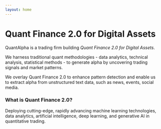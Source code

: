 ```yaml
---
layout: home
---
```


<div class="latex-document">
  <h1>Quant Finance 2.0 for Digital Assets</h1>

  <p>QuantAlpha is a trading firm building <i>Quant Finance 2.0 for Digital Assets</i>.</p>

  <p>We harness traditional quant methodologies - data analytics, technical analysis, statistical methods - to generate alpha by uncovering trading signals and market patterns.</p>

  <p>We overlay Quant Finance 2.0 to enhance pattern detection and enable us to extract alpha from unstructured text data, such as news, events, social media.</p>

  <div class="latex-block">
    <h3>What is Quant Finance 2.0?</h3>
    <p>
      Deploying cutting-edge, rapidly advancing machine learning technologies, data analytics, artificial intelligence, deep learning, and generative AI in quantitative trading.
    </p>
  </div>
</div>
